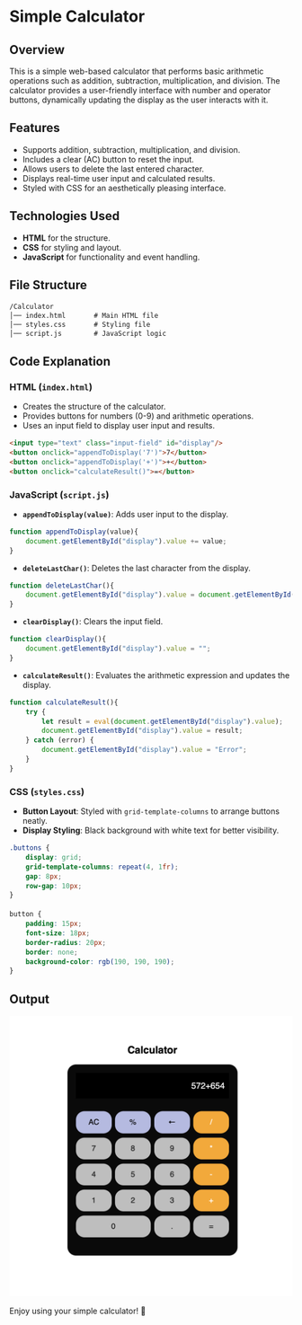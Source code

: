 # Simple Calculator

## Overview
This is a simple web-based calculator that performs basic arithmetic operations such as addition, subtraction, multiplication, and division. The calculator provides a user-friendly interface with number and operator buttons, dynamically updating the display as the user interacts with it.

## Features
- Supports addition, subtraction, multiplication, and division.
- Includes a clear (AC) button to reset the input.
- Allows users to delete the last entered character.
- Displays real-time user input and calculated results.
- Styled with CSS for an aesthetically pleasing interface.

## Technologies Used
- **HTML** for the structure.
- **CSS** for styling and layout.
- **JavaScript** for functionality and event handling.

## File Structure
```
/Calculator
│── index.html       # Main HTML file
│── styles.css       # Styling file
│── script.js        # JavaScript logic
```

## Code Explanation

### HTML (`index.html`)
- Creates the structure of the calculator.
- Provides buttons for numbers (0-9) and arithmetic operations.
- Uses an input field to display user input and results.

```html
<input type="text" class="input-field" id="display"/>
<button onclick="appendToDisplay('7')">7</button>
<button onclick="appendToDisplay('+')">+</button>
<button onclick="calculateResult()">=</button>
```

### JavaScript (`script.js`)
- **`appendToDisplay(value)`**: Adds user input to the display.

```js
function appendToDisplay(value){
    document.getElementById("display").value += value;
}
```

- **`deleteLastChar()`**: Deletes the last character from the display.

```js
function deleteLastChar(){
    document.getElementById("display").value = document.getElementById("display").value.slice(0,-1);
}
```

- **`clearDisplay()`**: Clears the input field.

```js
function clearDisplay(){
    document.getElementById("display").value = "";
}
```

- **`calculateResult()`**: Evaluates the arithmetic expression and updates the display.

```js
function calculateResult(){
    try {
        let result = eval(document.getElementById("display").value);
        document.getElementById("display").value = result;
    } catch (error) {
        document.getElementById("display").value = "Error";
    }
}
```

### CSS (`styles.css`)
- **Button Layout**: Styled with `grid-template-columns` to arrange buttons neatly.
- **Display Styling**: Black background with white text for better visibility.

```css
.buttons {
    display: grid;
    grid-template-columns: repeat(4, 1fr);
    gap: 8px;
    row-gap: 10px;
}

button {
    padding: 15px;
    font-size: 18px;
    border-radius: 20px;
    border: none;
    background-color: rgb(190, 190, 190);
}
```

## Output
![Calculator Screenshot](Assets/calculator.png)



Enjoy using your simple calculator! 🚀

